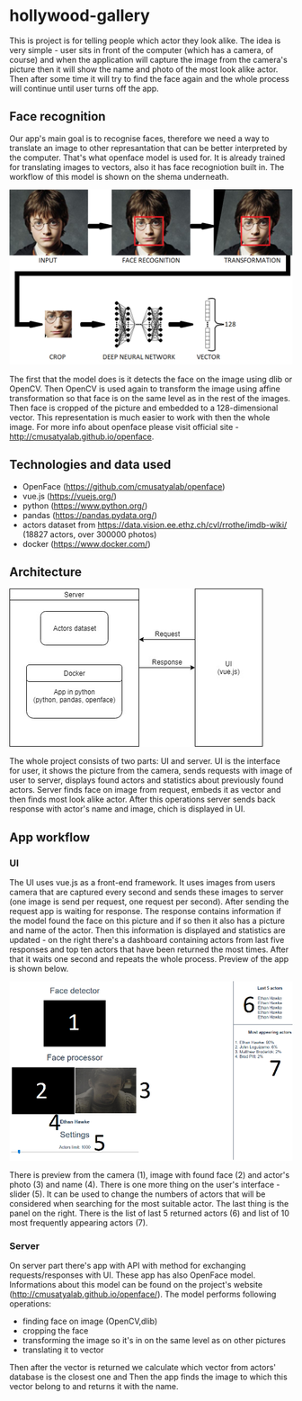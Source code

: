 # hollywood-gallery

This is project is for telling people which actor they look alike. The idea is very simple - user sits in front of the computer (which has 
a camera, of course) and when the application will capture the image from the camera's picture then it will show the name and photo 
of the most look alike actor. Then after some time it will try to find the face again and the whole process will continue until user turns 
off the app.

## Face recognition

Our app's main goal is to recognise faces, therefore we need a way to translate an image to other represantation that can be better interpreted by the computer. That's what openface model is used for. It is already trained for translating images to vectors, also it has face recogniotion built in. The workflow of this model is shown on the shema underneath.

![Figure 1: Openface usage](https://raw.githubusercontent.com/barteksielicki/hollywood-gallery/master/images/schema.png)

The first that the model does is it detects the face on the image using dlib or OpenCV. Then OpenCV is used again to transform the image using affine transformation so that face is on the same level as in the rest of the images. Then face is cropped of the picture and embedded to a 128-dimensional vector. This representation is much easier to work with then the whole image. For more info about openface please visit official site - http://cmusatyalab.github.io/openface.

## Technologies and data used

* OpenFace (https://github.com/cmusatyalab/openface)
* vue.js (https://vuejs.org/)
* python (https://www.python.org/)
* pandas (https://pandas.pydata.org/)
* actors dataset from https://data.vision.ee.ethz.ch/cvl/rrothe/imdb-wiki/ (18827 actors, over 300000 photos)
* docker (https://www.docker.com/)

## Architecture

![Architecture](https://github.com/barteksielicki/hollywood-gallery/blob/master/images/architecture.jpg?raw=true "Architecture schema")

The whole project consists of two parts: UI and server. UI is the interface for user, it shows the picture from the camera, sends
requests with image of user to server, displays found actors and statistics about previously found actors. Server finds face on image from request,
embeds it as vector and then finds most look alike actor. After this operations server sends back response with actor's name and image, chich is displayed in UI.

## App workflow

### UI

The UI uses vue.js as a front-end framework. It uses images from users camera that are captured every second and sends these images to server (one image is send per request, one request per second). After sending the request app is waiting for response. The response contains information if the model found the face on this picture and if so then it also has a picture and
name of the actor. Then this information is displayed and statistics are updated - on the right there's a dashboard containing actors from last five responses
and top ten actors that have been returned the most times. After that it waits one second and repeats the whole process. 
Preview of the app is shown below.

![Preview](https://github.com/barteksielicki/hollywood-gallery/blob/master/images/preview.png?raw=true "App preview")

There is preview from the camera (1), image with found face (2) and actor's photo (3) and name (4). There is one more thing on the user's interface - slider (5). It can be used to change the numbers of actors that will be considered when searching for
the most suitable actor. The last thing is the panel on the right. There is the list of last 5 returned actors (6) and list of 10 most frequently appearing actors (7).

### Server

On server part there's app with API with method for exchanging requests/responses with UI. These app has also OpenFace model. Informations about this model can be found on the project's website (http://cmusatyalab.github.io/openface/). 
The model performs following operations:
* finding face on image (OpenCV,dlib) 
* cropping the face
* transforming the image so it's in on the same level as on other pictures
* translating it to vector

Then after the vector is returned we calculate which vector from actors' database is the closest one and Then the app finds the image to which this vector belong to and returns it with the name.


